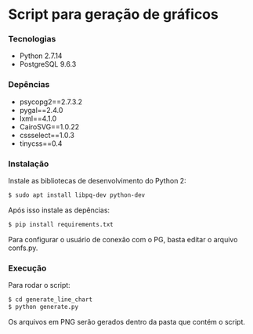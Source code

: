 # Script para geração de gráficos 

### Tecnologias
  - Python 2.7.14
  - PostgreSQL 9.6.3

### Depências

  - psycopg2==2.7.3.2
  - pygal==2.4.0
  - lxml==4.1.0
  - CairoSVG==1.0.22
  - cssselect==1.0.3
  - tinycss==0.4

### Instalação

Instale as bibliotecas de desenvolvimento do Python 2:

```sh
$ sudo apt install libpq-dev python-dev
```
Após isso instale as depências:

```sh
$ pip install requirements.txt
```
Para configurar o usuário de conexão com o PG, basta editar o arquivo confs.py.

### Execução

Para rodar o script:

```sh
$ cd generate_line_chart
$ python generate.py
```
Os arquivos em PNG serão gerados dentro da pasta que contém o script.
